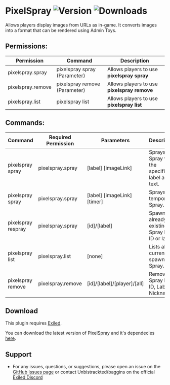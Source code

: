 # PixelSpray ![Version](https://img.shields.io/github/v/release/MustafaBaggins/PixelSpray?style=plastic&label=Version&color=dc3e3e) ![Downloads](https://img.shields.io/github/downloads/MustafaBaggins/PixelSpray/total?style=plastic&label=Downloads&color=50f63f)

Allows players display images from URLs as in-game. It converts images into a format that can be rendered using Admin Toys.

## Permissions:

 Permission              | Command                         | Description                                                        
-------------------------|---------------------------------|--------------------------------------------------------------------
 pixelspray.spray        | pixelspray spray (Parameter)    | Allows players to use **pixelspray spray**          
 pixelspray.remove       | pixelspray remove (Parameter)   | Allows players to use **pixelspray remove**       
 pixelspray.list         | pixelspray list                 | Allows players to use **pixelspray list**    

## Commands:

 Command               | Required Permission    | Parameters                                           | Description                              
-----------------------|------------------------|------------------------------------------------------|------------------------------------------
 pixelspray spray      | pixelspray.spray       | [label] [imageLink]                                  | Sprays a Spray with the specified label and text.   
 pixelspray spray      | pixelspray.spray       | [label] [imageLink] [timer]                          | Sprays a temporary Spray.   
 pixelspray respray    | pixelspray.spray       | [id]/[label]                                         | Spawns an already existing Spray by its ID or label.
 pixelspray list       | pixelspray.list        | [none]                                               | Lists all currently spawned Spray.                 
 pixelspray remove     | pixelspray.remove      | [id]/[label]/[player]/[all]                          | Removes a Spray by its ID, Label or Nickname.              


## Download

This plugin requires [Exiled](https://github.com/ExSLMod-Team/EXILED/releases/tag/v9.6.0).

You can download the latest version of PixelSpray and it's dependecies [here](https://github.com/MustafaBaggins/PixelSpray/releases).

## Support

   * For any issues, questions, or suggestions, please open an issue on the [GitHub Issues page](https://github.com/MustafaBaggins/PixelSpray/issues) or contact Unbistrackted/baggins on the official [Exiled Discord](https://discord.gg/dnKQFQXb5q)
